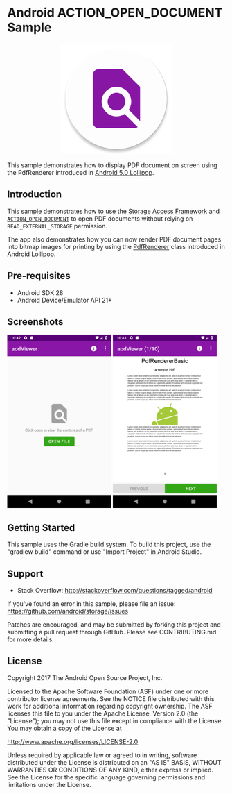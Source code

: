 
Android ACTION_OPEN_DOCUMENT Sample
========================================

<div align="center">
<img src="screenshots/icon-web.png" height="256" alt="App Icon"/>
</div>

This sample demonstrates how to display PDF document on screen using
the PdfRenderer introduced in [Android 5.0 Lollipop][4].

Introduction
------------

This sample demonstrates how to use the [Storage Access Framework][1] and
[`ACTION_OPEN_DOCUMENT`][2] to open PDF documents without relying on `READ_EXTERNAL_STORAGE`
permission.

The app also demonstrates how you can now render PDF document pages into bitmap images for printing
by using the [PdfRenderer][1] class introduced in Android Lollipop.

[1]: https://developer.android.com/guide/topics/providers/document-provider
[2]: https://developer.android.com/reference/android/content/Intent.html#ACTION_OPEN_DOCUMENT
[3]: https://developer.android.com/reference/android/graphics/pdf/PdfRenderer.html
[4]: https://www.android.com/versions/lollipop-5-0/

Pre-requisites
--------------

- Android SDK 28
- Android Device/Emulator API 21+

Screenshots
-------------

<img src="screenshots/start.png" height="400" alt="Screenshot"/>
<img src="screenshots/main.png" height="400" alt="Screenshot"/>

Getting Started
---------------

This sample uses the Gradle build system. To build this project, use the
"gradlew build" command or use "Import Project" in Android Studio.

Support
-------

- Stack Overflow: http://stackoverflow.com/questions/tagged/android

If you've found an error in this sample, please file an issue:
https://github.com/android/storage/issues

Patches are encouraged, and may be submitted by forking this project and
submitting a pull request through GitHub. Please see CONTRIBUTING.md for more details.

License
-------

Copyright 2017 The Android Open Source Project, Inc.

Licensed to the Apache Software Foundation (ASF) under one or more contributor
license agreements.  See the NOTICE file distributed with this work for
additional information regarding copyright ownership.  The ASF licenses this
file to you under the Apache License, Version 2.0 (the "License"); you may not
use this file except in compliance with the License.  You may obtain a copy of
the License at

http://www.apache.org/licenses/LICENSE-2.0

Unless required by applicable law or agreed to in writing, software
distributed under the License is distributed on an "AS IS" BASIS, WITHOUT
WARRANTIES OR CONDITIONS OF ANY KIND, either express or implied.  See the
License for the specific language governing permissions and limitations under
the License.
